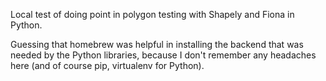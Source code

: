 Local test of doing point in polygon testing with Shapely and Fiona in Python.

Guessing that homebrew was helpful in installing the backend that was needed by the Python libraries, because I don't remember any headaches here (and of course pip, virtualenv for Python).
